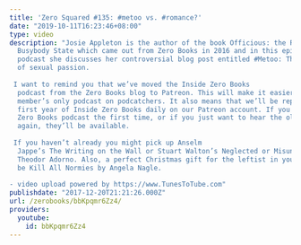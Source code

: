 ```yaml
---
title: 'Zero Squared #135: #metoo vs. #romance?'
date: "2019-10-11T16:23:46+08:00"
type: video
description: "Josie Appleton is the author of the book Officious: the Rise of the
  Busybody State which came out from Zero Books in 2016 and in this episode of the
  podcast she discusses her controversial blog post entitled #Metoo: The criminalization
  of sexual passion.  I want to remind you that we’ve moved the Inside Zero Books
  podcast from the Zero Books blog to Patreon. This will make it easier to get the
  member’s only podcast on podcatchers. It also means that we’ll be repeating the
  first year of Inside Zero Books daily on our Patreon account. If you missed Inside
  Zero Books podcast the first time, or if you just want to hear the old episodes
  again, they’ll be available.  If you haven’t already you might pick up Anselm
  Jappe’s The Writing on the Wall or Stuart Walton’s Neglected or Misunderstood: Introducing
  Theodor Adorno. Also, a perfect Christmas gift for the leftist in your life might
  be Kill All Normies by Angela Nagle.  - video upload powered by https://www.TunesToTube.com"
publishdate: "2017-12-20T21:21:26.000Z"
url: /zerobooks/bbKpqmr6Zz4/
providers:
  youtube:
    id: bbKpqmr6Zz4
---
```

